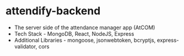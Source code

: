 # attendify-backend
- The server side of the attendance manager app (AtCOM)<br>
- Tech Stack - MongoDB, React, NodeJS, Express<br>
- Additional Libraries - mongoose, jsonwebtoken, bcryptjs, express-validator, cors
